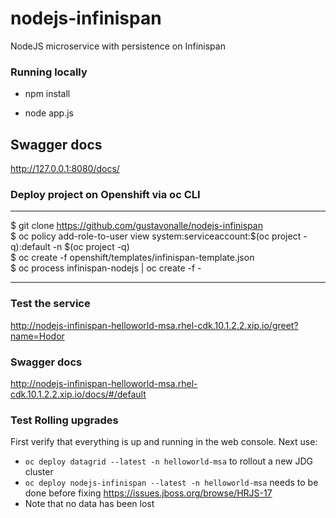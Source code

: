 # nodejs-infinispan
NodeJS microservice with persistence on Infinispan 

### Running locally 
* npm install

* node app.js

## Swagger docs
http://127.0.0.1:8080/docs/

### Deploy project on Openshift via oc CLI

----
$ git clone https://github.com/gustavonalle/nodejs-infinispan  
$ oc policy add-role-to-user view system:serviceaccount:$(oc project -q):default -n $(oc project -q)   
$ oc create -f openshift/templates/infinispan-template.json  
$ oc process infinispan-nodejs | oc create -f -   

----

### Test the service

http://nodejs-infinispan-helloworld-msa.rhel-cdk.10.1.2.2.xip.io/greet?name=Hodor

### Swagger docs

http://nodejs-infinispan-helloworld-msa.rhel-cdk.10.1.2.2.xip.io/docs/#/default

### Test Rolling upgrades

First verify that everything is up and running in the web console. Next use:

* `oc deploy datagrid --latest -n helloworld-msa` to rollout a new JDG cluster
* `oc deploy nodejs-infinispan --latest -n helloworld-msa` needs to be done before fixing https://issues.jboss.org/browse/HRJS-17
* Note that no data has been lost
